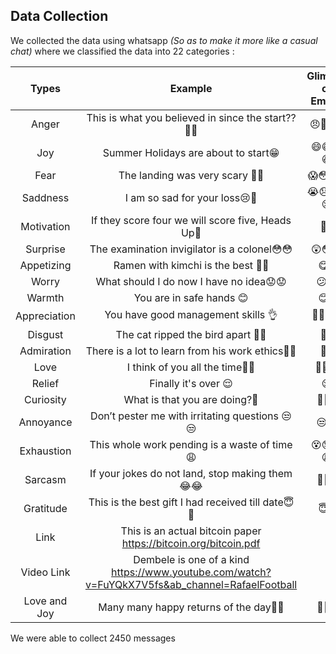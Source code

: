 ## Data Collection

We collected the data using whatsapp *(So as to make it more like a casual chat)* where we classified the data into 22 categories :


|Types        |Example   |Glimpse of Emojis        
|    :---:    |   :---:  |    :---:    
|Anger        |This is what you believed in since the start??😤😠|😠😤😡🤬 
|Joy          |Summer Holidays are about to start😁|😄😅😁😆            
|Fear         |The landing was very scary 😬😨|😱😳😬😨           
|Saddness     |I am so sad for your loss😢🥺|😭😞🥺😩😢  
|Motivation   |If they score four we will score five, Heads Up💪|💪✊      
|Surprise     |The examination invigilator is a colonel😳😳|😲😳😱           
|Appetizing   |Ramen with kimchi is the best 🤤🤤|😋🤤           
|Worry        |What should I do now I have no idea😟😟|😕😟           
|Warmth       |You are in safe hands 😊|😊🤗           
|Appreciation |You have good management skills 👌|👏🔥👌🙌               
|Disgust      |The cat ripped the bird apart 🤢🤮|🤢🤮            
|Admiration   |There is a lot to learn from his work ethics🤩😍|🤩😍            
|Love         |I think of you all the time🥰😘|🥰😘❤️            
|Relief       |Finally it's over 😌|😌            
|Curiosity    |What is that you are doing?🤔|🧐🤔🤨            
|Annoyance    |Don’t pester me with irritating questions 😒😒|😒😑            
|Exhaustion   |This whole work pending is a waste of time😩|😵😓😫😩            
|Sarcasm      |If your jokes do not land, stop making them😂😂|🤣😂😆       
|Gratitude    |This is the best gift I had received till date😇🙏|😇🙏            
|Link         |This is an actual bitcoin paper https://bitcoin.org/bitcoin.pdf|       
|Video Link   |Dembele is one of a kind https://www.youtube.com/watch?v=FuYQkX7V5fs&ab_channel=RafaelFootball|            
|Love and Joy |Many many happy returns of the day🎉🎉|🥳🎊🎉           


We were able to collect 2450 messages
